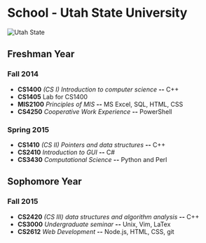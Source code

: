 # School - Utah State University

![Utah State](https://www.usu.edu/prm/identity/img/vertical_logo_on_white.jpg)

## Freshman Year

### Fall 2014

* **CS1400**  *(CS I) Introduction to computer science* __--__ C++   
* **CS1405**  Lab for CS1400  
* **MIS2100** *Principles of MIS* __--__ MS Excel, SQL, HTML, CSS  
* **CS4250**  *Cooperative Work Experience* __--__ PowerShell

### Spring 2015

* **CS1410**  *(CS II) Pointers and data structures* __--__ C++  
* **CS2410**  *Introduction to GUI* __--__ C#
* **CS3430** *Computational Science* __--__ Python and Perl

## Sophomore Year

### Fall 2015

* **CS2420**  *(CS III) data structures and algorithm analysis* __--__ C++ 
* **CS3000**  *Undergraduate seminar* __--__ Unix, Vim, LaTex
* **CS2612**  *Web Development* __--__ Node.js, HTML, CSS, git


